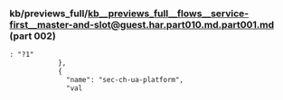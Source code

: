 ### kb/previews_full/kb__previews_full__flows__service-first__master-and-slot@guest.har.part010.md.part001.md (part 002)

```md
: "?1"
            },
            {
              "name": "sec-ch-ua-platform",
              "val
```

```
